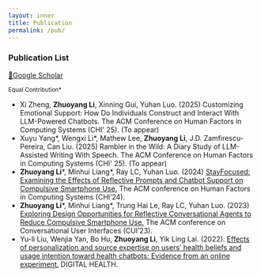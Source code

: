 ```yaml
---
layout: inner
title: Publication
permalink: /pub/
---
```


### Publication List
[🔗Google Scholar](https://scholar.google.com/citations?user=pFr4MykAAAAJ&hl=en)

<sup>Equal Contribution\*<sup>
- Xi Zheng, **Zhuoyang Li**, Xinning Gui, Yuhan Luo. (2025) Customizing Emotional Support: How Do Individuals Construct and Interact With LLM-Powered Chatbots. The ACM Conference on Human Factors in Computing Systems (CHI' 25). (To appear)
- Xuyu Yang\*, Wengxi Li\*, Mathew Lee, **Zhuoyang Li**, J.D. Zamfirescu-Pereira, Can Liu. (2025) Rambler in the Wild: A Diary Study of LLM-Assisted Writing With Speech. The ACM Conference on Human Factors in Computing Systems (CHI' 25). (To appear)
- **Zhuoyang Li**\*, Minhui Liang\*, Ray LC, Yuhan Luo. (2024) [StayFocused: Examining the Effects of Reflective Prompts and Chatbot Support on Compulsive Smartphone Use.](paper/StayFocused.pdf) The ACM conference on Human Factors in Computing Systems (CHI’24). 
- **Zhuoyang Li**\*, Minhui Liang\*, Trung Hai Le, Ray LC, Yuhan Luo. (2023) [Exploring Design Opportunities for Reflective Conversational Agents to Reduce Compulsive Smartphone Use.](https://doi.org/10.1145/3571884.3604305) The ACM conference on Conversational User Interfaces (CUI’23).
- Yu-li Liu, Wenjia Yan, Bo Hu, **Zhuoyang Li**, Yik Ling Lai. (2022). [Effects of personalization and source expertise on users’ health beliefs and usage intention toward health chatbots: Evidence from an online experiment.](https://doi.org/10.1177/20552076221129718) DIGITAL HEALTH.
